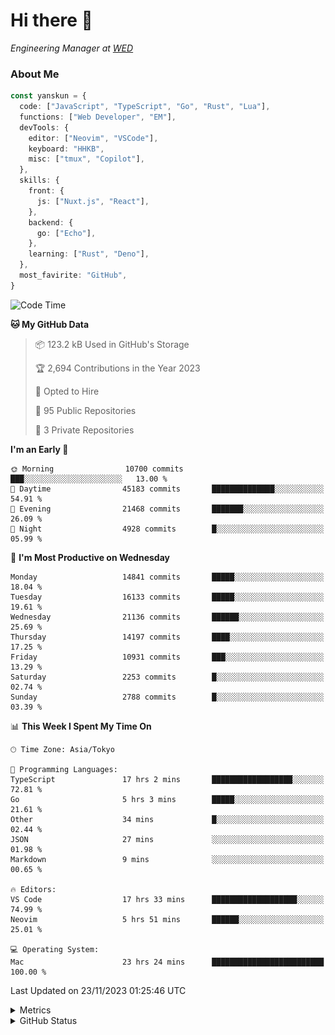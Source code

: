 # Hi there&nbsp;:wave:

<!-- ![Alt text](https://spotify-recently-played-readme.vercel.app/api?user=31kynbuubkiu3r4qh4hjuaglhfay) -->

_Engineering Manager at [WED](https://github.com/wedinc)_

### About Me

```ts
const yanskun = {
  code: ["JavaScript", "TypeScript", "Go", "Rust", "Lua"],
  functions: ["Web Developer", "EM"],
  devTools: {
    editor: ["Neovim", "VSCode"],
    keyboard: "HHKB",
    misc: ["tmux", "Copilot"],
  },
  skills: {
    front: {
      js: ["Nuxt.js", "React"],
    },
    backend: {
      go: ["Echo"],
    },
    learning: ["Rust", "Deno"],
  },
  most_favirite: "GitHub",
}
```

<!--START_SECTION:waka-->
![Code Time](http://img.shields.io/badge/Code%20Time-580%20hrs%2053%20mins-blue)

**🐱 My GitHub Data** 

> 📦 123.2 kB Used in GitHub's Storage 
 > 
> 🏆 2,694 Contributions in the Year 2023
 > 
> 💼 Opted to Hire
 > 
> 📜 95 Public Repositories 
 > 
> 🔑 3 Private Repositories 
 > 
**I'm an Early 🐤** 

```text
🌞 Morning                10700 commits       ███░░░░░░░░░░░░░░░░░░░░░░   13.00 % 
🌆 Daytime                45183 commits       ██████████████░░░░░░░░░░░   54.91 % 
🌃 Evening                21468 commits       ███████░░░░░░░░░░░░░░░░░░   26.09 % 
🌙 Night                  4928 commits        █░░░░░░░░░░░░░░░░░░░░░░░░   05.99 % 
```
📅 **I'm Most Productive on Wednesday** 

```text
Monday                   14841 commits       █████░░░░░░░░░░░░░░░░░░░░   18.04 % 
Tuesday                  16133 commits       █████░░░░░░░░░░░░░░░░░░░░   19.61 % 
Wednesday                21136 commits       ██████░░░░░░░░░░░░░░░░░░░   25.69 % 
Thursday                 14197 commits       ████░░░░░░░░░░░░░░░░░░░░░   17.25 % 
Friday                   10931 commits       ███░░░░░░░░░░░░░░░░░░░░░░   13.29 % 
Saturday                 2253 commits        █░░░░░░░░░░░░░░░░░░░░░░░░   02.74 % 
Sunday                   2788 commits        █░░░░░░░░░░░░░░░░░░░░░░░░   03.39 % 
```


📊 **This Week I Spent My Time On** 

```text
🕑︎ Time Zone: Asia/Tokyo

💬 Programming Languages: 
TypeScript               17 hrs 2 mins       ██████████████████░░░░░░░   72.81 % 
Go                       5 hrs 3 mins        █████░░░░░░░░░░░░░░░░░░░░   21.61 % 
Other                    34 mins             █░░░░░░░░░░░░░░░░░░░░░░░░   02.44 % 
JSON                     27 mins             ░░░░░░░░░░░░░░░░░░░░░░░░░   01.98 % 
Markdown                 9 mins              ░░░░░░░░░░░░░░░░░░░░░░░░░   00.65 % 

🔥 Editors: 
VS Code                  17 hrs 33 mins      ███████████████████░░░░░░   74.99 % 
Neovim                   5 hrs 51 mins       ██████░░░░░░░░░░░░░░░░░░░   25.01 % 

💻 Operating System: 
Mac                      23 hrs 24 mins      █████████████████████████   100.00 % 
```


 Last Updated on 23/11/2023 01:25:46 UTC
<!--END_SECTION:waka-->

<details>
  <summary>Metrics</summary>
  <img src="https://github.com/yanskun/yanskun/blob/main/github-metrics.svg" alt="Metrics">
</details>

<details>
  <summary>GitHub Status</summary>
  <picture>
    <source media="(prefers-color-scheme: dark)" srcset="https://raw.githubusercontent.com/yanskun/yanskun/master/profile-summary-card-output/nord_dark/0-profile-details.svg">
   <img src="https://raw.githubusercontent.com/yanskun/yanskun/master/profile-summary-card-output/default/0-profile-details.svg">
  </picture>
  <br>
  <picture>
    <source media="(prefers-color-scheme: dark)" srcset="https://raw.githubusercontent.com/yanskun/yanskun/master/profile-summary-card-output/nord_dark/1-repos-per-language.svg">
   <img src="https://raw.githubusercontent.com/yanskun/yanskun/master/profile-summary-card-output/default/1-repos-per-language.svg">
  </picture>
  <picture>
    <source media="(prefers-color-scheme: dark)" srcset="https://raw.githubusercontent.com/yanskun/yanskun/master/profile-summary-card-output/nord_dark/2-most-commit-language.svg">
   <img src="https://raw.githubusercontent.com/yanskun/yanskun/master/profile-summary-card-output/default/2-most-commit-language.svg">
  </picture>
  <br>
  <picture>
    <source media="(prefers-color-scheme: dark)" srcset="https://raw.githubusercontent.com/yanskun/yanskun/master/profile-summary-card-output/nord_dark/3-stats.svg">
   <img src="https://raw.githubusercontent.com/yanskun/yanskun/master/profile-summary-card-output/default/3-stats.svg">
  </picture>
  <picture>
    <source media="(prefers-color-scheme: dark)" srcset="https://raw.githubusercontent.com/yanskun/yanskun/master/profile-summary-card-output/nord_dark/4-productive-time.svg">
   <img src="https://raw.githubusercontent.com/yanskun/yanskun/master/profile-summary-card-output/default/4-productive-time.svg">
  </picture>
</details>
